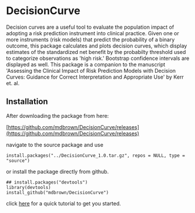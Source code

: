 # DecisionCurve

Decision curves are a useful tool to evaluate the population impact of adopting a risk prediction instrument into clinical practice. Given one or more instruments (risk models) that predict the probability of a binary outcome, this package calculates and plots decision curves, which display estimates of the standardized net benefit by the probabilty threshold used to categorize observations as 'high risk.'  Bootstrap confidence intervals are displayed as well. This package is a companion to the manuscript 'Assessing the Clinical Impact of Risk Prediction Models with Decision Curves:  Guidance for Correct Interpretation and Appropriate Use' by Kerr et. al.

## Installation

After downloading the package from here:

[https://github.com/mdbrown/DecisionCurve/releases](https://github.com/mdbrown/DecisionCurve/releases)

navigate to the source package and use 


```{r, eval = FALSE}
install.packages("../DecisionCurve_1.0.tar.gz", repos = NULL, type = "source")
```

or install the package directly from github. 
 
```{r, eval = FALSE}
## install.packages("devtools")
library(devtools)
install_github("mdbrown/DecisionCurve")
```

click [here](http://rpubs.com/mdbrown/DecisionCurveTutorial) for a quick tutorial to get you started. 
